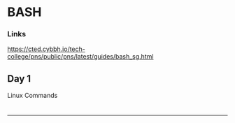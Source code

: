 # BASH

### Links

https://cted.cybbh.io/tech-college/pns/public/pns/latest/guides/bash_sg.html

## Day 1

Linux Commands

### 
```
```

<hr>
